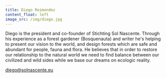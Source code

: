```yaml
---
title: Diego Reimondez
content_float: left
image_src: /img/diego.jpg
---
```


Diego is the president and co-founder of Stichting Sol Nascente. Through his experience as a forest gardener (Bosquenauta) and writer he's helping to present our vision to the world, and design forests which are safe and abundant for people, fauna and flora. He believes that in order to restore our relationship to the natural world we need to find balance between our civilized and wild sides while we base our dreams on ecologic reality.

[diego@solnascente.eu](mailto:diego@solnascente.eu)
